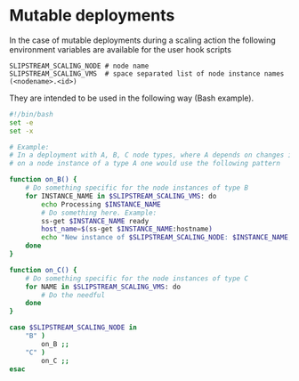 
Mutable deployments
===================


In the case of mutable deployments during a scaling action the following environment variables are available for the user hook scripts

```
SLIPSTREAM_SCALING_NODE # node name
SLIPSTREAM_SCALING_VMS  # space separated list of node instance names (<nodename>.<id>)
```

They are intended to be used in the following way (Bash example).


```bash
#!/bin/bash
set -e
set -x

# Example:
# In a deployment with A, B, C node types, where A depends on changes in B and C,
# on a node instance of a type A one would use the following pattern

function on_B() {
    # Do something specific for the node instances of type B
    for INSTANCE_NAME in $SLIPSTREAM_SCALING_VMS: do
        echo Processing $INSTANCE_NAME
        # Do something here. Example:
        ss-get $INSTANCE_NAME ready
        host_name=$(ss-get $INSTANCE_NAME:hostname)
        echo "New instance of $SLIPSTREAM_SCALING_NODE: $INSTANCE_NAME, $host_name"
    done
}

function on_C() {
    # Do something specific for the node instances of type C
    for NAME in $SLIPSTREAM_SCALING_VMS: do
        # Do the needful
    done
}

case $SLIPSTREAM_SCALING_NODE in
    "B" )
        on_B ;;
    "C" )
        on_C ;;
esac
```
